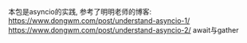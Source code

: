 本包是asyncio的实践, 参考了明明老师的博客:
https://www.dongwm.com/post/understand-asyncio-1/
https://www.dongwm.com/post/understand-asyncio-2/ await与gather
